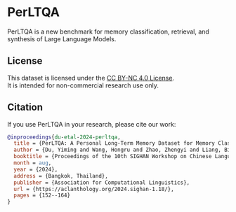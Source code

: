 # PerLTQA
PerLTQA is a new benchmark for memory classification, retrieval, and synthesis of Large Language Models.

## License

This dataset is licensed under the [CC BY-NC 4.0 License](https://creativecommons.org/licenses/by-nc/4.0/).  
It is intended for non-commercial research use only.

## Citation

If you use PerLTQA in your research, please cite our work:

```bibtex
@inproceedings{du-etal-2024-perltqa,
  title = {PerLTQA: A Personal Long-Term Memory Dataset for Memory Classification, Retrieval, and Fusion in Question Answering},
  author = {Du, Yiming and Wang, Hongru and Zhao, Zhengyi and Liang, Bin and Wang, Baojun and Zhong, Wanjun and Wang, Zezhong and Wong, Kam-Fai},
  booktitle = {Proceedings of the 10th SIGHAN Workshop on Chinese Language Processing (SIGHAN-10)},
  month = aug,
  year = {2024},
  address = {Bangkok, Thailand},
  publisher = {Association for Computational Linguistics},
  url = {https://aclanthology.org/2024.sighan-1.18/},
  pages = {152--164}
}

